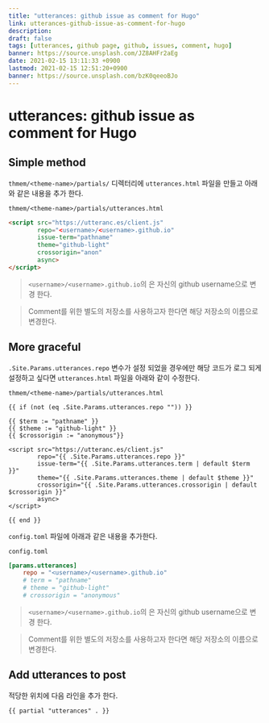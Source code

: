 ```yaml
---
title: "utterances: github issue as comment for Hugo"
link: utterances-github-issue-as-comment-for-hugo
description: 
draft: false
tags: [utterances, github page, github, issues, comment, hugo]
banner: https://source.unsplash.com/JZ8AHFr2aEg
date: 2021-02-15 13:11:33 +0900
lastmod: 2021-02-15 12:51:20+0900
banner: https://source.unsplash.com/bzK0qeeoBJo
---
```


# utterances: github issue as comment for Hugo


## Simple method
`thmem/<theme-name>/partials/` 디렉터리에 `utterances.html` 파일을 만들고 아래 와 같은 내용을 추가 한다.  


`thmem/<theme-name>/partials/utterances.html`

```html
<script src="https://utteranc.es/client.js"
        repo="<username>/<username>.github.io"
        issue-term="pathname" 
        theme="github-light"
        crossorigin="anon"
        async>
</script>
```
> `<username>/<username>.github.io`의 <username>은 자신의 github username으로 변경 한다. 

<!--more-->

> Comment를 위한 별도의 저장소를 사용하고자 한다면 해당 저장소의 이름으로 변경한다. 

## More graceful 

`.Site.Params.utterances.repo` 변수가 설정 되었을 경우에만 해당 코드가 로그 되게 설정하고 싶다면 `utterances.html` 파일을 아래와 같이 수정한다. 


`thmem/<theme-name>/partials/utterances.html`

```go-html-template
{{ if (not (eq .Site.Params.utterances.repo "")) }}

{{ $term := "pathname" }}
{{ $theme := "github-light" }}
{{ $crossorigin := "anonymous"}}

<script src="https://utteranc.es/client.js"
        repo="{{ .Site.Params.utterances.repo }}"
        issue-term="{{ .Site.Params.utterances.term | default $term }}" 
        theme="{{ .Site.Params.utterances.theme | default $theme }}"
        crossorigin="{{ .Site.Params.utterances.crossorigin | default $crossorigin }}"
        async>
</script>

{{ end }}
```

`config.toml` 파일에 아래과 같은 내용을 추가한다.

`config.toml`
```toml
[params.utterances]
    repo = "<username>/<username>.github.io"
    # term = "pathname"
    # theme = "github-light"
    # crossorigin = "anonymous"
```
> `<username>/<username>.github.io`의 <username>은 자신의 github username으로 변경 한다. 

> Comment를 위한 별도의 저장소를 사용하고자 한다면 해당 저장소의 이름으로 변경한다. 


## Add utterances to post

적당한 위치에 다음 라인을 추가 한다. 

```go-html-template
{{ partial "utterances" . }}
```
